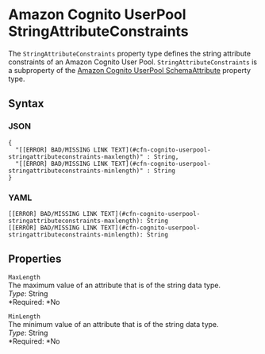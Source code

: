 # Amazon Cognito UserPool StringAttributeConstraints<a name="aws-properties-cognito-userpool-stringattributeconstraints"></a>

The `StringAttributeConstraints` property type defines the string attribute constraints of an Amazon Cognito User Pool\. `StringAttributeConstraints` is a subproperty of the [Amazon Cognito UserPool SchemaAttribute](aws-properties-cognito-userpool-schemaattribute.md) property type\.

## Syntax<a name="aws-properties-cognito-userpool-stringattributeconstraints-syntax"></a>

### JSON<a name="aws-properties-cognito-userpool-stringattributeconstraints-syntax.json"></a>

```
{
  "[[ERROR] BAD/MISSING LINK TEXT](#cfn-cognito-userpool-stringattributeconstraints-maxlength)" : String,
  "[[ERROR] BAD/MISSING LINK TEXT](#cfn-cognito-userpool-stringattributeconstraints-minlength)" : String
}
```

### YAML<a name="aws-properties-cognito-userpool-stringattributeconstraints-syntax.yaml"></a>

```
[[ERROR] BAD/MISSING LINK TEXT](#cfn-cognito-userpool-stringattributeconstraints-maxlength): String
[[ERROR] BAD/MISSING LINK TEXT](#cfn-cognito-userpool-stringattributeconstraints-minlength): String
```

## Properties<a name="aws-properties-cognito-userpool-stringattributeconstraints-properties"></a>

`MaxLength`  
The maximum value of an attribute that is of the string data type\.  
*Type*: String  
*Required: *No

`MinLength`  
The minimum value of an attribute that is of the string data type\.  
*Type*: String  
*Required: *No